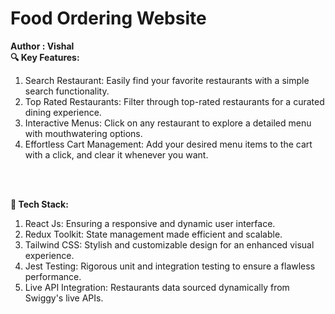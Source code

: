 # Food Ordering Website
**Author : Vishal** <br>
**🔍 Key Features:**<br>

1. Search Restaurant: Easily find your favorite restaurants with a simple search functionality.
2. Top Rated Restaurants: Filter through top-rated restaurants for a curated dining experience.
3. Interactive Menus: Click on any restaurant to explore a detailed menu with mouthwatering options.
4. Effortless Cart Management: Add your desired menu items to the cart with a click, and clear it whenever you want.
<br>
<br>

**🔧 Tech Stack:**<br>
1. React Js: Ensuring a responsive and dynamic user interface.
2. Redux Toolkit: State management made efficient and scalable.
3. Tailwind CSS: Stylish and customizable design for an enhanced visual experience.
4. Jest Testing: Rigorous unit and integration testing to ensure a flawless performance.
5. Live API Integration: Restaurants data sourced dynamically from Swiggy's live APIs.